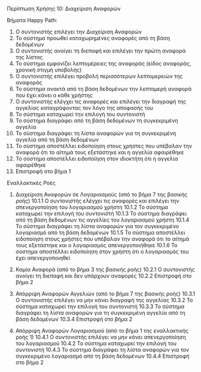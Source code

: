 Περίπτωση Χρήσης 10: Διαχείριση Αναφορών

Βήματα Happy Path:
1.  Ο συντονιστής επιλέγει την Διαχείριση Αναφορών
2.  Το σύστημα προωθεί καταχωρημένες αναφορές από τη βάση δεδομένων 
3.  Ο συντονιστής ανοίγει τη διεπαφή και επιλέγει την πρώτη αναφορά της λίστας
4.  Το σύστημα εμφανίζει λεπτομέρειες της αναφοράς (είδος αναφοράς, χρονική στιγμή υποβολής)
5.  Ο συντονιστής επιλέγει προβολή περισσότερων λεπτομερειών της αναφοράς
6.  Το σύστημα ανακτά από τη βάση δεδομένων την λεπτομερή αναφορά που έχει κάνει ο κάθε χρήστης
7.  Ο συντονιστής ελέγχει τις αναφορές και επιλέγει την διαγραφή της αγγελίας καταγράφοντας τον λόγο της αποφασής του
8.  Το σύστημα καταχωρεί την επιλογή του συντονιστή
9.  Το σύστημα διαγράφει από τη βάση δεδομένων τη συγκεκριμένη αγγελία
10.  Το σύστημα διαγράφει τη λίστα αναφορών για τη συγκεκριμένη αγγελία από τη βάση δεδομένων
11. Το σύστημα αποστέλλει ειδοποίηση στους χρήστες που υπέβαλαν την αναφορά ότι το αίτημά τους εξετάστηκε και η αγγελία αφαιρέθηκε
12. Το σύστημα αποστέλλει ειδοποίηση στον ιδιοκτήτη ότι η αγγελία αφαιρέθηκε
13. Επιστροφή στο βήμα 1 

Εναλλακτικές Ροές
1. Διαχείριση Αναφορών σε Λογαριασμούς (από το βήμα 7 της βασικής ροής)
10.1.1 Ο συντονιστής ελέγχει τις αναφορές και επιλέγει την απενεργοποίηση του λογαριασμού χρήστη
10.1.2 Το σύστημα καταχωρεί την επιλογή του συντονιστή
10.1.3 Το σύστημα διαγράφει από τη βάση δεδομένων τις αγγελίες του λογαριασμού χρήστη
10.1.4 Το σύστημα διαγράφει τη λίστα αναφορών για τον συγκεκριμένο λογαριασμό από τη βάση δεδομένων
10.1.5 Το σύστημα αποστέλλει ειδοποίηση στους χρήστες που υπέβαλαν την αναφορά ότι το αίτημά τους εξετάστηκε και ο λογαριασμός απενεργοποιήθηκε
10.1.6 Το σύστημα αποστέλλει ειδοποίηση στον χρήστη ότι ο λογαριασμός του έχει απενεργοποιηθεί

2. Καμία Αναφορά (από το βήμα 3 της βασικής ροής)
10.2.1 Ο συντονιστής ανοίγει τη διεπαφή και δεν υπάρχουν αναφορές
10.2.2 Επιστροφή στο βήμα 2

3. Απόρριψη Αναφορών Αγγελιών (από το βήμα 7 της βασικής ροής)
10.3.1 Ο συντονιστής επιλέγει να μην κάνει διαγραφή της αγγελίας
10.3.2 Το σύστημα καταχωρεί την επιλογή του συντονιστή
10.3.3 Το σύστημα διαγράφει τη λίστα αναφορών για τη συγκεκριμένη αγγελία από τη βάση δεδομένων
10.3.4 Επιστροφή στο βήμα 2

4. Απόρριψη Αναφορών Λογαριασμού (από το βήμα 1 της εναλλακτικής ροής 1)
10.4.1 Ο συντονιστής επιλέγει να μην κάνει απενεργοποίηση του λογαριασμού
10.4.2 Το σύστημα καταχωρεί την επιλογή του συντονιστή
10.4.3 Το σύστημα διαγράφει τη λίστα αναφορών για τον συγκεκριμένο λογαριασμό από τη βάση δεδομένων
10.4.4 Επιστροφή στο βήμα 2
